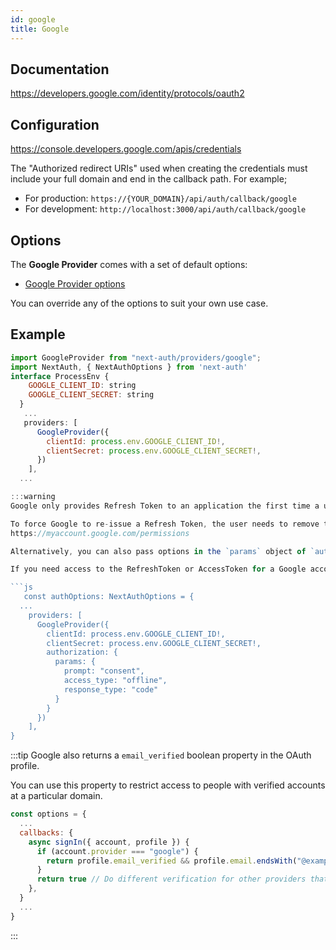 ```yaml
---
id: google
title: Google
---
```


## Documentation

https://developers.google.com/identity/protocols/oauth2

## Configuration

https://console.developers.google.com/apis/credentials

The "Authorized redirect URIs" used when creating the credentials must include your full domain and end in the callback path. For example;

- For production: `https://{YOUR_DOMAIN}/api/auth/callback/google`
- For development: `http://localhost:3000/api/auth/callback/google`

## Options

The **Google Provider** comes with a set of default options:

- [Google Provider options](https://github.com/nextauthjs/next-auth/blob/v4/packages/next-auth/src/providers/google.ts)

You can override any of the options to suit your own use case.

## Example

```js
import GoogleProvider from "next-auth/providers/google";
import NextAuth, { NextAuthOptions } from 'next-auth'
interface ProcessEnv {
    GOOGLE_CLIENT_ID: string
    GOOGLE_CLIENT_SECRET: string
  }
   ...
   providers: [
      GoogleProvider({
        clientId: process.env.GOOGLE_CLIENT_ID!,
        clientSecret: process.env.GOOGLE_CLIENT_SECRET!,
      })
    ],
  ...

:::warning
Google only provides Refresh Token to an application the first time a user signs in.

To force Google to re-issue a Refresh Token, the user needs to remove the application from their account and sign in again:
https://myaccount.google.com/permissions

Alternatively, you can also pass options in the `params` object of `authorization` which will force the Refresh Token to always be provided on sign in, however this will ask all users to confirm if they wish to grant your application access every time they sign in.

If you need access to the RefreshToken or AccessToken for a Google account and you are not using a database to persist user accounts, this may be something you need to do.

```js
   const authOptions: NextAuthOptions = {
  ...
    providers: [
      GoogleProvider({
        clientId: process.env.GOOGLE_CLIENT_ID!,
        clientSecret: process.env.GOOGLE_CLIENT_SECRET!,
        authorization: {
          params: {
            prompt: "consent",
            access_type: "offline",
            response_type: "code"
          }
        }
      })
    ],
}
```

:::tip
Google also returns a `email_verified` boolean property in the OAuth profile.

You can use this property to restrict access to people with verified accounts at a particular domain.

```js
const options = {
  ...
  callbacks: {
    async signIn({ account, profile }) {
      if (account.provider === "google") {
        return profile.email_verified && profile.email.endsWith("@example.com")
      }
      return true // Do different verification for other providers that don't have `email_verified`
    },
  }
  ...
}
```

:::
